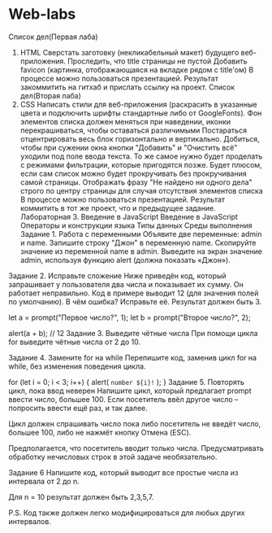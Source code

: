 # Web-labs
Список дел(Первая лаба)
1. HTML
Сверстать заготовку (некликабельный макет) будущего веб-приложения.
Проследить, что title страницы не пустой
Добавить favicon (картинка, отображающаяся на вкладке рядом с title'ом)
В процессе можно пользоваться презентацией.
Результат закоммитить на гитхаб и прислать ссылку на проект.
Список дел(Вторая лаба)
2. CSS
Написать стили для веб-приложения (раскрасить в указанные цвета и подключить шрифты стандартные либо от GoogleFonts).
Фон элементов списка должен меняться при наведении, иконки перекрашиваться, чтобы оставаться различимыми
Постараться отцентрировать весь блок горизонтально и вертикально.
Добиться, чтобы при сужении окна кнопки "Добавить" и "Очистить всё" уходили под поле ввода текста. То же самое нужно будет проделать с режимами фильтрации, которые пригодятся позже.
Будет плюсом, если сам список можно будет прокручивать без прокручивания самой страницы.
Отображать фразу "Не найдено ни одного дела" строго по центру страницы для случая отсутствия элементов списка
В процессе можно пользоваться презентацией.
Результат коммитить в тот же проект, что и предыдущее задание.
Лабораторная 3. Введение в JavaScript
Введение в JavaScript
Операторы и конструкции языка
Типы данных
Среды выполнения
Задание 1. Работа с переменными
Объявите две переменные: admin и name. Запишите строку "Джон" в переменную name. Скопируйте значение из переменной name в admin. Выведите на экран значение admin, используя функцию alert (должна показать «Джон»).

Задание 2. Исправьте сложение
Ниже приведён код, который запрашивает у пользователя два числа и показывает их сумму. Он работает неправильно. Код в примере выводит 12 (для значения полей по умолчанию). В чём ошибка? Исправьте её. Результат должен быть 3.

let a = prompt("Первое число?", 1);
let b = prompt("Второе число?", 2);

alert(a + b); // 12
Задание 3. Выведите чётные числа
При помощи цикла for выведите чётные числа от 2 до 10.

Задание 4. Замените for на while
Перепишите код, заменив цикл for на while, без изменения поведения цикла.

for (let i = 0; i < 3; i++) {
alert( `number ${i}!` );
}
Задание 5. Повторять цикл, пока ввод неверен
Напишите цикл, который предлагает prompt ввести число, большее 100. Если посетитель ввёл другое число – попросить ввести ещё раз, и так далее.

Цикл должен спрашивать число пока либо посетитель не введёт число, большее 100, либо не нажмёт кнопку Отмена (ESC).

Предполагается, что посетитель вводит только числа. Предусматривать обработку нечисловых строк в этой задаче необязательно.

Задание 6
Напишите код, который выводит все простые числа из интервала от 2 до n.

Для n = 10 результат должен быть 2,3,5,7.

P.S. Код также должен легко модифицироваться для любых других интервалов.

